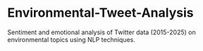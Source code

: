 # Environmental-Tweet-Analysis
Sentiment and emotional analysis of Twitter data (2015-2025) on environmental topics using NLP techniques.
